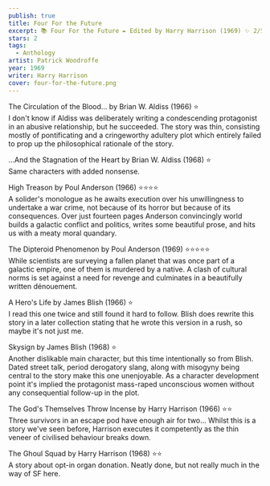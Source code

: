 ```yaml
---
publish: true
title: Four For the Future
excerpt: 📚 Four For the Future ✒️ Edited by Harry Harrison (1969) ✨ 2/5 🛸 Original themed anthology 🖌️ Patrick Woodroffe 😍😍😍
stars: 2
tags:
  - Anthology
artist: Patrick Woodroffe
year: 1969
writer: Harry Harrison
cover: four-for-the-future.png
---
```

The Circulation of the Blood... by Brian W. Aldiss (1966) ⭐  
I don't know if Aldiss was deliberately writing a condescending protagonist in an abusive relationship, but he succeeded. The story was thin, consisting mostly of pontificating and a cringeworthy adultery plot which entirely failed to prop up the philosophical rationale of the story.  
  
...And the Stagnation of the Heart by Brian W. Aldiss (1968) ⭐  
Same characters with added nonsense.  
  
High Treason by Poul Anderson (1966) ⭐⭐⭐⭐  
A solider's monologue as he awaits execution over his unwillingness to undertake a war crime, not because of its horror but because of its consequences. Over just fourteen pages Anderson convincingly world builds a galactic conflict and politics, writes some beautiful prose, and hits us with a meaty moral quandary.  
  
The Dipteroid Phenomenon by Poul Anderson (1969) ⭐⭐⭐⭐⭐  
While scientists are surveying a fallen planet that was once part of a galactic empire, one of them is murdered by a native. A clash of cultural norms is set against a need for revenge and culminates in a beautifully written dénouement.  
  
A Hero's Life by James Blish (1966) ⭐  
I read this one twice and still found it hard to follow. Blish does rewrite this story in a later collection stating that he wrote this version in a rush, so maybe it's not just me.  
  
Skysign by James Blish (1968) ⭐  
Another dislikable main character, but this time intentionally so from Blish. Dated street talk, period derogatory slang, along with misogyny being central to the story make this one unenjoyable. As a character development point it's implied the protagonist mass-raped unconscious women without any consequential follow-up in the plot.  
  
The God's Themselves Throw Incense by Harry Harrison (1966) ⭐⭐  
Three survivors in an escape pod have enough air for two... Whilst this is a story we've seen before, Harrison executes it competently as the thin veneer of civilised behaviour breaks down.   
  
The Ghoul Squad by Harry Harrison (1968) ⭐⭐  
A story about opt-in organ donation. Neatly done, but not really much in the way of SF here.